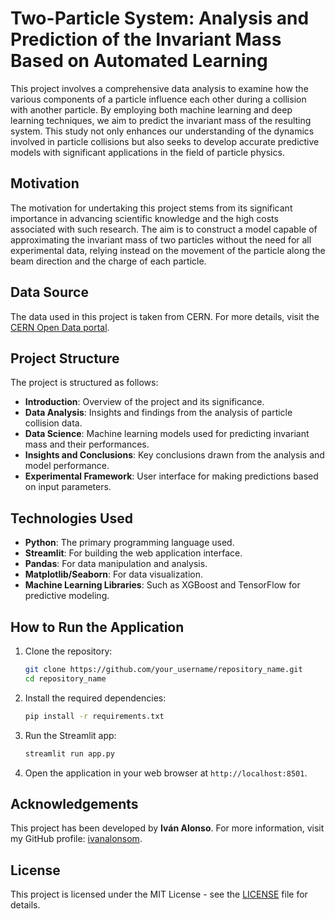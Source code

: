 # Two-Particle System: Analysis and Prediction of the Invariant Mass Based on Automated Learning

This project involves a comprehensive data analysis to examine how the various components of a particle influence each other during a collision with another particle. By employing both machine learning and deep learning techniques, we aim to predict the invariant mass of the resulting system. This study not only enhances our understanding of the dynamics involved in particle collisions but also seeks to develop accurate predictive models with significant applications in the field of particle physics.

## Motivation

The motivation for undertaking this project stems from its significant importance in advancing scientific knowledge and the high costs associated with such research. The aim is to construct a model capable of approximating the invariant mass of two particles without the need for all experimental data, relying instead on the movement of the particle along the beam direction and the charge of each particle.

## Data Source

The data used in this project is taken from CERN. For more details, visit the [CERN Open Data portal](https://opendata.cern.ch/record/304).

## Project Structure

The project is structured as follows:

- **Introduction**: Overview of the project and its significance.
- **Data Analysis**: Insights and findings from the analysis of particle collision data.
- **Data Science**: Machine learning models used for predicting invariant mass and their performances.
- **Insights and Conclusions**: Key conclusions drawn from the analysis and model performance.
- **Experimental Framework**: User interface for making predictions based on input parameters.

## Technologies Used

- **Python**: The primary programming language used.
- **Streamlit**: For building the web application interface.
- **Pandas**: For data manipulation and analysis.
- **Matplotlib/Seaborn**: For data visualization.
- **Machine Learning Libraries**: Such as XGBoost and TensorFlow for predictive modeling.

## How to Run the Application

1. Clone the repository:
   ```bash
   git clone https://github.com/your_username/repository_name.git
   cd repository_name
   ```

2. Install the required dependencies:
   ```bash
   pip install -r requirements.txt
   ```

3. Run the Streamlit app:
   ```bash
   streamlit run app.py
   ```

4. Open the application in your web browser at `http://localhost:8501`.

## Acknowledgements

This project has been developed by **Iván Alonso**. For more information, visit my GitHub profile: [ivanalonsom](https://github.com/ivanalonsom).

## License

This project is licensed under the MIT License - see the [LICENSE](LICENSE) file for details.
